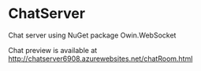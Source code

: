 # ChatServer
Chat server using NuGet package Owin.WebSocket

Chat preview is available at http://chatserver6908.azurewebsites.net/chatRoom.html
